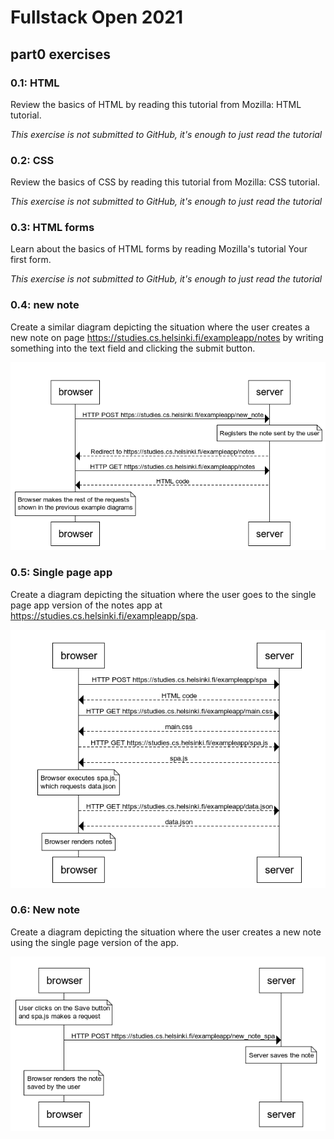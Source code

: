 # Fullstack Open 2021
## part0 exercises

### 0.1: HTML
Review the basics of HTML by reading this tutorial from Mozilla: HTML tutorial.

*This exercise is not submitted to GitHub, it's enough to just read the tutorial*

### 0.2: CSS
Review the basics of CSS by reading this tutorial from Mozilla: CSS tutorial.

*This exercise is not submitted to GitHub, it's enough to just read the tutorial*

### 0.3: HTML forms
Learn about the basics of HTML forms by reading Mozilla's tutorial Your first form.

*This exercise is not submitted to GitHub, it's enough to just read the tutorial*

### 0.4: new note
Create a similar diagram depicting the situation where the user creates a new note on page <https://studies.cs.helsinki.fi/exampleapp/notes> by writing something into the text field and clicking the submit button.

![0.4: new note](https://raw.githubusercontent.com/lbotano/fso-part0/master/0.4%20new%20note.png)

### 0.5: Single page app
Create a diagram depicting the situation where the user goes to the single page app version of the notes app at <https://studies.cs.helsinki.fi/exampleapp/spa>.

![0.5: Single page app](https://raw.githubusercontent.com/lbotano/fso-part0/master/0.5%20Single%20page%20app.png)

### 0.6: New note
Create a diagram depicting the situation where the user creates a new note using the single page version of the app.

![0.6: New note](https://raw.githubusercontent.com/lbotano/fso-part0/master/0.6%20New%20note.png)